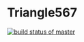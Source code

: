 # Triangle567
[![build status of master](https://travis-ci.org/JamesLi0217/Triangle567.svg?branch=master)](https://travis-ci.org/JamesLi0217/Triangle567)
